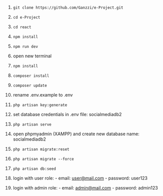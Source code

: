 1.  `git clone https://github.com/Ganzzi/e-Project.git `
2.  `cd e-Project`
3.  `cd react `
4.  `npm install `
5.  `npm run dev `
6.  open new terminal
7.  `npm install `
8.  `composer install`
9.  `composer update `
10. rename .env.example to .env
11. `php artisan key:generate `
12. set database credentials in .env file: socialmediadb2
13. `php artisan serve `
14. open phpmyadmin (XAMPP) and create new database name: socialmediadb2

15. `php artisan migrate:reset `
16. `php artisan migrate --force `
17. `php artisan db:seed`
18. login with user role: - email: user@mail.com - password: user123
19. login with admin role: - email: admin@mail.com - password: admin123
